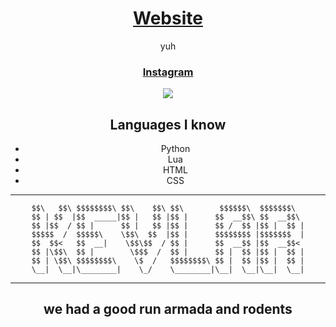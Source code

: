 <div align="center">

# [Website](https://compromising.github.io/website/)
yuh

### [Instagram](https://www.instagram.com/kevlargfx/)
<img src="https://discord.c99.nl/widget/theme-4/944169031269744660.png"></img>

## Languages I know
* Python
* Lua
* HTML
* CSS
---

```
$$\   $$\ $$$$$$$$\ $$\    $$\ $$\        $$$$$$\  $$$$$$$\  
$$ | $$  |$$  _____|$$ |   $$ |$$ |      $$  __$$\ $$  __$$\ 
$$ |$$  / $$ |      $$ |   $$ |$$ |      $$ /  $$ |$$ |  $$ |
$$$$$  /  $$$$$\    \$$\  $$  |$$ |      $$$$$$$$ |$$$$$$$  |
$$  $$<   $$  __|    \$$\$$  / $$ |      $$  __$$ |$$  __$$< 
$$ |\$$\  $$ |        \$$$  /  $$ |      $$ |  $$ |$$ |  $$ |
$$ | \$$\ $$$$$$$$\    \$  /   $$$$$$$$\ $$ |  $$ |$$ |  $$ |
\__|  \__|\________|    \_/    \________|\__|  \__|\__|  \__|
```
---
## we had a good run armada and rodents
